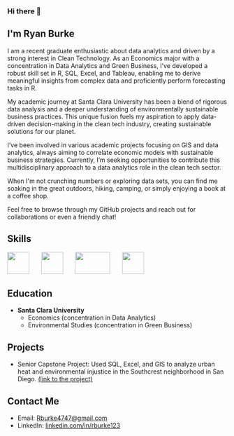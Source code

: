 ### Hi there 👋 

## I'm Ryan Burke 

I am a recent graduate enthusiastic about data analytics and driven by a strong interest in Clean Technology. As an Economics major with a concentration in Data Analytics and Green Business, I’ve developed a robust skill set in R, SQL, Excel, and Tableau, enabling me to derive meaningful insights from complex data and proficiently perform forecasting tasks in R.

My academic journey at Santa Clara University has been a blend of rigorous data analysis and a deeper understanding of environmentally sustainable business practices. This unique fusion fuels my aspiration to apply data-driven decision-making in the clean tech industry, creating sustainable solutions for our planet.

I’ve been involved in various academic projects focusing on GIS and data analytics, always aiming to correlate economic models with sustainable business strategies. Currently, I’m seeking opportunities to contribute this multidisciplinary approach to a data analytics role in the clean tech sector.

When I'm not crunching numbers or exploring data sets, you can find me soaking in the great outdoors, hiking, camping, or simply enjoying a book at a coffee shop.

Feel free to browse through my GitHub projects and reach out for collaborations or even a friendly chat!

## Skills

<img src="https://upload.wikimedia.org/wikipedia/commons/thumb/1/1b/R_logo.svg/1200px-R_logo.svg.png" width="50" height="50">&nbsp;&nbsp;&nbsp;&nbsp;&nbsp;&nbsp;
<img src="https://db.cs.uni-tuebingen.de/teaching/ws2223/sql-is-a-programming-language/logo.svg" width="50" height="50">&nbsp;&nbsp;&nbsp;&nbsp;&nbsp;&nbsp;
<img src="https://logos-world.net/wp-content/uploads/2021/10/Tableau-Emblem.png" width="80" height="50">&nbsp;&nbsp;&nbsp;&nbsp;&nbsp;&nbsp;
<img src="https://www.technology.pitt.edu/sites/default/files/icon-graphics/1200px-Microsoft_Excel_2013_logo.svg_.png" width="50" height="50">


## Education 
- **Santa Clara University**
    - Economics (concentration in Data Analytics)
    - Environmental Studies (concentration in Green Business)

## Projects 
- Senior Capstone Project: Used SQL, Excel, and GIS to analyze urban heat and environmental injustice in the Southcrest neighborhood in San Diego. [(link to the project)](http://github.com)

## Contact Me
- Email: [Rburke4747@gmail.com](mailto:rburke4747@gmail.com)
- LinkedIn: [linkedin.com/in/rburke123](https://www.linkedin.com/in/rburke123/)

